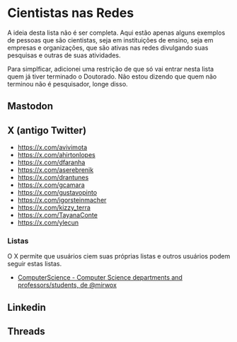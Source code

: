 # Cientistas nas Redes

A ideia desta lista não é ser completa. Aqui estão apenas alguns exemplos de pessoas que são cientistas, seja em instituições de ensino, seja em empresas e organizações, que são ativas nas redes divulgando suas pesquisas e outras de suas atividades.

Para simplficar, adicionei uma restrição de que só vai entrar nesta lista quem já tiver terminado o Doutorado. Não estou dizendo que quem não terminou não é pesquisador, longe disso.

## Mastodon


## X (antigo Twitter)

- <https://x.com/avivimota>
- <https://x.com/ahirtonlopes>
- <https://x.com/dfaranha>
- <https://x.com/aserebrenik>
- <https://x.com/drantunes>
- <https://x.com/gcamara>
- <https://x.com/gustavopinto>
- <https://x.com/igorsteinmacher>
- <https://x.com/kizzy_terra>
- <https://x.com/TayanaConte>
- <https://x.com/ylecun>

### Listas

O X permite que usuários ciem suas próprias listas e outros usuários podem seguir estas listas.

- [ComputerScience - Computer Science departments and professors/students, de @mirwox](https://x.com/i/lists/1293287165615648768)

## Linkedin

## Threads
